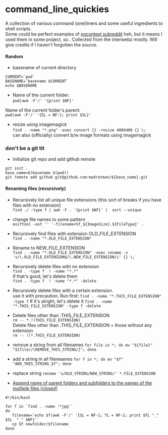 # command_line_quickies
A collection of various command (one)liners and some useful ingredients to shell scripts.   
Some could be perfect examples of [nocontext subreddit](https://www.reddit.com/r/nocontext/) heh, but it means I used them in some project, so..
Collected from the interwebz mostly. Will give credits if I haven't forgotten the source.  

#### Random 
- basename of current directory    
 ```
CURRENT=`pwd`
BASENAME=`basename $CURRENT`
echo $BASENAME
```
- Name of the current folder:   
`pwd|awk -F'/' '{print $NF}'`   

Name of the current folder's parent:   
`pwd|awk -F'/' '{SL = NF-1; print $SL}'`   

- resize using imagemagick  
`find . -name "*.png" -exec convert {} -resize 400X400 {} \;`   
can also (officially) convert b/w image formats using imagemagick 

### don't be a git tit
- Initialize git repo and add github remote
```
git init .
base_name=$(basename $(pwd))
git remote add github git@github.com:madratman/${base_name}.git
```

#### Renaming files (recursively)
- Recursively list all unique file extensions (this sort of breaks if you have files with no extension)     
`find ./ -type f | awk -F . '{print $NF}' |  sort --unique`

- change file names to some pattern    
`exiftool -ext '' '-filename<%f_${ImageSize}.${FileType}' .`

- Recursively find files with extension OLD_FILE_EXTENSION    
`find . -name "*.OLD_FILE_EXTENSION"`

- Rename to NEW_FILE_EXTENSION    
`find . -name "*.OLD_FILE_EXTENSION" -exec rename -v 's/\.OLD_FILE_EXTENSION$/\.NEW_FILE_EXTENSION/i' {} \;`

- Recursively delete files with no extension    
`find . -type f  ! -name "*.*"  `    
 if that's good, let's delete them   
`find . -type f  ! -name "*.*" -delete`

- Recursively delete files with a certain extension.   
  use it with precaution. Run first:
`find . -name "*.THIS_FILE_EXTENSION" -type f`
 If it's alright, let's delete it
`find . -name "*.THIS_FILE_EXTENSION" -type f -delete`

- Delete files other than .THIS_FILE_EXTENSION   
`rm -- *.!(THIS_FILE_EXTENSION)`   
Delete files other than .THIS_FILE_EXTENSION + those without any extension   
`rm -- !(*.THIS_FILE_EXTENSION)`   

- remove a string from all filenames
`for file in *; do mv "${file}" "${file//\REMOVE_THIS_STRING/}"; done`

- add a string in all fileneames
`for f in *; do mv "$f" "ADD_THIS_STRING_$f"; done`

- replace string
`rename 's/OLD_STRING/NEW_STRING/' *.FILE_EXTENSION`

- [Append name of parent folders and subfolders to the names of the multiple files [closed]](http://stackoverflow.com/questions/643372/append-name-of-parent-folders-and-subfolders-to-the-names-of-the-multiple-files)
```
#!/bin/bash

for f in `find . -name '*jpg'`
do
   filename=`echo $f|awk -F'/' '{SL = NF-1; TL = NF-2; print $TL "_" $SL  "_" $NF}'`
   cp $f newfolder/$filename
done
```
